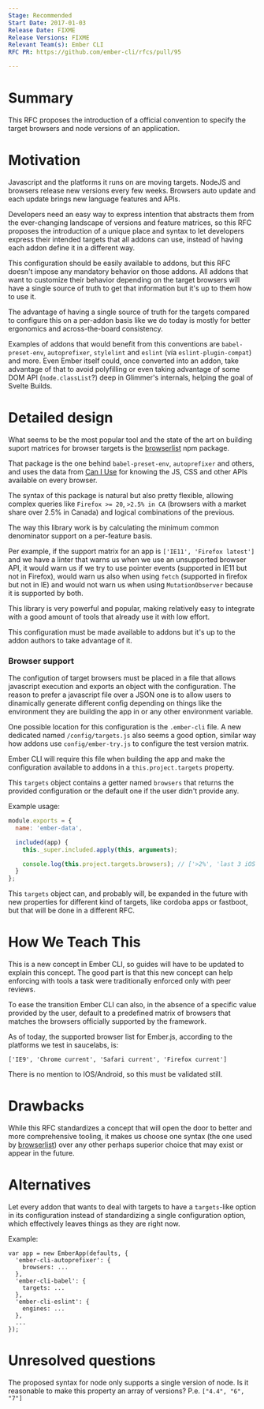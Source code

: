 ```yaml
---
Stage: Recommended
Start Date: 2017-01-03
Release Date: FIXME
Release Versions: FIXME
Relevant Team(s): Ember CLI
RFC PR: https://github.com/ember-cli/rfcs/pull/95

---
```


# Summary

This RFC proposes the introduction of a official convention to specify the target browsers
and node versions of an application.

# Motivation

Javascript and the platforms it runs on are moving targets. NodeJS and browsers release new
versions every few weeks. Browsers auto update and each update brings new language features
and APIs.

Developers need an easy way to express intention that abstracts them from the ever-changing
landscape of versions and feature matrices, so this RFC proposes the introduction of a unique
place and syntax to let developers express their intended targets that all addons can use,
instead of having each addon define it in a different way.

This configuration should be easily available to addons, but this RFC doesn't impose
any mandatory behavior on those addons. All addons that want to customize their behavior
depending on the target browsers will have a single source of truth to get that
information but it's up to them how to use it.

The advantage of having a single source of truth for the targets compared to configure this
on a per-addon basis like we do today is mostly for better ergonomics and across-the-board
consistency.

Examples of addons that would benefit from this conventions are `babel-preset-env`, `autoprefixer`,
`stylelint` and `eslint` (vía `eslint-plugin-compat`) and more. Even Ember itself could,
once converted into an addon, take advantage of that to avoid polyfilling or even taking
advantage of some DOM API (`node.classList`?) deep in Glimmer's internals, helping the goal
of Svelte Builds.

# Detailed design

What seems to be the most popular tool and the state of the art on building suport matrices
for browser targets is the [browserlist](https://github.com/ai/browserslist) npm package.

That package is the one behind `babel-preset-env`, `autoprefixer` and others, and uses the data from
[Can I Use](http://caniuse.com/) for knowing the JS, CSS and other APIs available on every browser.

The syntax of this package is natural but also pretty flexible, allowing complex
queries like `Firefox >= 20`, `>2.5% in CA` (browsers with a market share over 2.5% in Canada)
and logical combinations of the previous.

The way this library work is by calculating the minimum common denominator support on a per-feature basis.

Per example, if the support matrix for an app is `['IE11', 'Firefox latest']` and we have a linter
that warns us when we use an unsupported browser API, it would warn us if we try to use
pointer events (supported in IE11 but not in Firefox), would warn us also when using `fetch` (supported
in firefox but not in IE) and would not warn us when using `MutationObserver` because it is supported by both.

This library is very powerful and popular, making relatively easy to integrate with a good amount of
tools that already use it with low effort.

This configuration must be made available to addons but it's up to the addon authors to take advantage
of it.

### Browser support

The configution of target browsers must be placed in a file that allows javascript execution and exports an object
with the configuration. The reason to prefer a javascript file over a JSON one is to allow users to
dinamically generate different config depending on things like the environment they are building the app in or
any other environment variable.

One possible location for this configuration is the `.ember-cli` file.
A new dedicated named `/config/targets.js` also seems a good option, similar way how addons use `config/ember-try.js`
to configure the test version matrix.

Ember CLI will require this file when building the app and make the configuration available to addons
in a `this.project.targets` property.

This `targets` object contains a getter named `browsers` that returns the provided configuration or the default
one if the user didn't provide any.

Example usage:

```js
module.exports = {
  name: 'ember-data',

  included(app) {
    this._super.included.apply(this, arguments);

    console.log(this.project.targets.browsers); // ['>2%', 'last 3 iOS versions', 'not ie <= 8']
  }
};
```

This `targets` object can, and probably will, be expanded in the future with new properties
for different kind of targets, like cordoba apps or fastboot, but that will be
done in a different RFC.

# How We Teach This

This is a new concept in Ember CLI, so guides will have to be updated to explain this
concept. The good part is that this new concept can help enforcing with tools a task were
traditionally enforced only with peer reviews.

To ease the transition Ember CLI can also, in the absence of a specific value provided by the user,
default to a predefined matrix of browsers that matches the browsers officially supported by the framework.

As of today, the supported browser list for Ember.js, according to the platforms we test in saucelabs, is:

`['IE9', 'Chrome current', 'Safari current', 'Firefox current']`

There is no mention to IOS/Android, so this must be validated still.

# Drawbacks

While this RFC standardizes a concept that will open the door to better and more comprehensive tooling,
it makes us choose one syntax (the one used by [browserlist](https://github.com/ai/browserslist)) over
any other perhaps superior choice that may exist or appear in the future.

# Alternatives

Let every addon that wants to deal with targets to have a `targets`-like option in its configuration
instead of standardizing a single configuration option, which effectively leaves things as they are
right now.

Example:

```
var app = new EmberApp(defaults, {
  'ember-cli-autoprefixer': {
    browsers: ...
  },
  'ember-cli-babel': {
    targets: ...
  },
  'ember-cli-eslint': {
    engines: ...
  },
  ...
});
```

# Unresolved questions

The proposed syntax for node only supports a single version of node. Is it reasonable to
make this property an array of versions? P.e. `["4.4", "6", "7"]`
